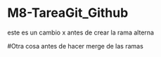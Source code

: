 # M8-TareaGit_Github
este es un cambio x antes de crear la rama alterna

#Otra cosa antes de hacer merge de las ramas
